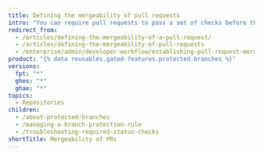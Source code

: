 ```yaml
---
title: Defining the mergeability of pull requests
intro: "You can require pull requests to pass a set of checks before they can be merged. For example, you can block pull requests that don't pass status checks or require that pull requests have a specific number of approving reviews before they can be merged."
redirect_from:
  - /articles/defining-the-mergeability-of-a-pull-request/
  - /articles/defining-the-mergeability-of-pull-requests
  - /enterprise/admin/developer-workflow/establishing-pull-request-merge-conditions
product: "{% data reusables.gated-features.protected-branches %}"
versions:
  fpt: "*"
  ghes: "*"
  ghae: "*"
topics:
  - Repositories
children:
  - /about-protected-branches
  - /managing-a-branch-protection-rule
  - /troubleshooting-required-status-checks
shortTitle: Mergeability of PRs
---
```


